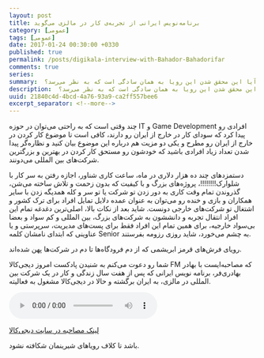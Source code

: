 ```yaml
---
layout: post
title: برنامه‌نویس ایرانی از تجربه‌ی کار در مالزی می‌گوید 
category: [عمومی]
tags: [عمومی]
date: 2017-01-24 00:30:00 +0330
published: true
permalink: /posts/digikala-interview-with-Bahador-Bahadorifar
comments: true
series:
summary:  برای تمام ما کارکردن و ساختن یک زندگی بهتر در خارج از کشور یک رویاست، اما آیا این محقق شدن این رویا به همان سادگی است که به نظر می‌رسد؟
description:  برای تمام ما کارکردن و ساختن یک زندگی بهتر در خارج از کشور یک رویاست، اما آیا این محقق شدن این رویا به همان سادگی است که به نظر می‌رسد؟
uuid: 21840c4d-4bcd-4a76-93a9-ca2ff557bee6
excerpt_separator: <!--more--> 
---
```

چند وقتی است که به راحتی می‌توان در حوزه IT و Game Development افرادی رو پیدا کرد که سودای کار در خارج از ایران رو دارند، کافی است تا موضوع کار کردن در خارج از ایران رو مطرح و یکی دو مزیت هم درباره این موضوع بیان کنید و  نظاره‌گر پیدا شدن تعداد زیاد افرادی باشید که خودشون رو مستحق کار کردن در بهترین و بزرگترین شرکت‌های بین المللی می‌دونند.

دستمزدهای چند ده هزار دلاری در ماه، ساعت کاری شناور، اجازه رفتن به سر کار با شلوارک!!!!!!!!، پروژه‌های بزرگ و با کیفیت که بدون زحمت و تلاش ساخته می‌شن، گذروندن تمام وقت کاری به دور زدن تو شرکت یا تو سر و کله همدیگه زدن با سایر همکاران و بازی و خنده رو می‌توان به عنوان عمده دلایل تمایل افراد برای ترک کشور و اشتغال تو شرکت‌های خارجی دونست. شاید بعد از نکات بالا، اصلی‌ترین دغدغه تمام این افراد انتقال تجربه و دانششون به شرکت‌های بزرگ، بین المللی و کم سواد و بعضا بی‌سواد خارجیه، برای همین تمام این افراد فقط برای پست‌های مدیریت، سرپرستی و یا عناوینی که ابتدای نامشان کلمه Senior به چشم می‌خورد، شاید روزی رزومه بفرستند.

رویای فرش‌های قرمز ابریشمی که از دم فرودگاه‌ها تا دم در شرکت‌ها پهن شده‌اند.

شما رو دعوت می‌کنم به شنیدن پادکست امروز دیجی‌کالا FM که مصاحبه‌ایست با بهادر بهادری‌فر، برنامه نویس ایرانی که پس از هفت سال زندگی و کار در یک شرکت بین المللی در مالزی، به ایران برگشته و حالا در دیجی‌کالا مشغول به فعالیته.

<audio controls>
  <source src="https://mag.digikala.com/wp-content/uploads/2017/01/programming-2_01_1.mp3?_=1" type="audio/ogg">
Your browser does not support the audio element.
</audio>

[لینک مصاحبه در سایت دیجی‌کالا](https://mag.digikala.com/%D9%BE%D8%A7%D8%AF%DA%A9%D8%B3%D8%AA-podcast/%d8%a8%d8%b1%d9%86%d8%a7%d9%85%d9%87%e2%80%8c%d9%86%d9%88%db%8c%d8%b3-%d8%a7%db%8c%d8%b1%d8%a7%d9%86%db%8c-%d8%a7%d8%b2-%d8%aa%d8%ac%d8%b1%d8%a8%d9%87%e2%80%8c%db%8c-%da%a9%d8%a7%d8%b1-%d8%af%d8%b1/)

باشد تا کلاف‌ رویاهای شیرینمان شکافته نشود.
